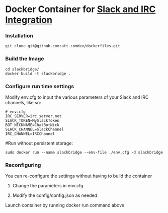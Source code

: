 Docker Container for [Slack and IRC Integration](https://github.com/ekmartin/slack-irc)
===

### Installation
```
git clone git@github.com:att-comdev/dockerfiles.git
```

### Build the Image
```
cd slackbridge/
docker build -t slackbridge .
```

### Configure run time settings
Modify env.cfg to input the various parameters of your Slack and IRC channels, like so:

```
# env.cfg
IRC_SERVER=irc.server.net
SLACK_TOKEN=MySlackToken
BOT_NICKNAME=ChatBotNick
SLACK_CHANNEL=SlackChannel
IRC_CHANNEL=IRCChannel
```

#Run without persistent storage:
```
sudo docker run --name slackbridge --env-file ./env.cfg -d slackbridge
```

### Reconfiguring
You can re-configure the settings without having to build the container

1) Change the parameters in env.cfg

2) Modify the config/config.json as needed

Launch container by running docker run command above